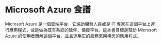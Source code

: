 Microsoft Azure 食譜
====================

Microsoft Azure 是一個雲端平台，它協助開發人員或是 IT 專家在這個平台上運行應用程式，或是做為既有系統的延伸、備援平台。這本書目標是幫助 Microsoft Azure 的使用者瞭解這個平台，並且運用它的服務來架構您的應用程式。

